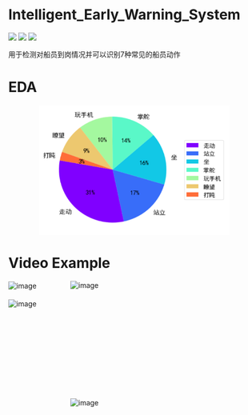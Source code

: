 # Intelligent_Early_Warning_System
![](https://img.shields.io/badge/build-passing-brightgreen) ![](https://img.shields.io/badge/author-ddmm-orange) ![](https://img.shields.io/badge/license-MIT-green)

用于检测对船员到岗情况并可以识别7种常见的船员动作

# EDA 
<div  align="center">    
  <img src="https://github.com/ddmm2020/Intelligent_Early_Warning_System/blob/master/images/image.svg" width = "380" height = "260"   alt="image" align=center />
</div>


# Video Example
<div  align="left">    
  <img src="./images/action_gif1.gif" width = "380" height = "235"  alt="image" align=center />
  <img src="./images/action_gif2.gif" width = "380" height = "235"  alt="image" align=right />
</div>
<br> 
<div  align="left">    
  <img src="./images/action_gif3.gif" width = "380" height = "235"  alt="image" align=center />
  
  <img src="./images/action_gif4.gif" width = "380" height = "235"  alt="image" align=right />
</div>
